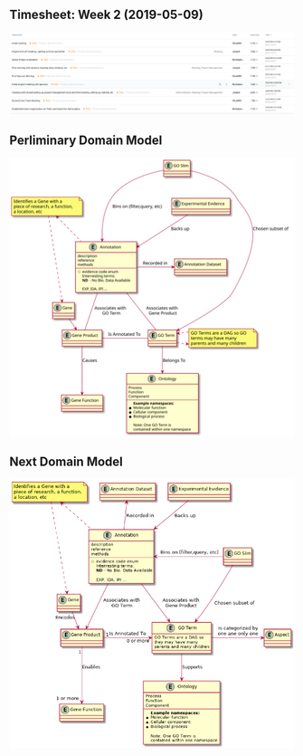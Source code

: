 ## Timesheet: Week 2 (2019-05-09)

![timesheet-week2](./assets/timesheet-2019-09-05.png)

## Perliminary Domain Model

![model](./assets/domain_model.svg)

## Next Domain Model

![model2](./assets/domain_model_2.png)
